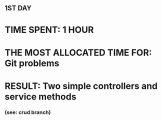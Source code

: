 ## 1ST DAY
# TIME SPENT: 1 HOUR
# THE MOST ALLOCATED TIME FOR: Git problems
# RESULT: Two simple controllers and service methods

### (see: crud branch)
